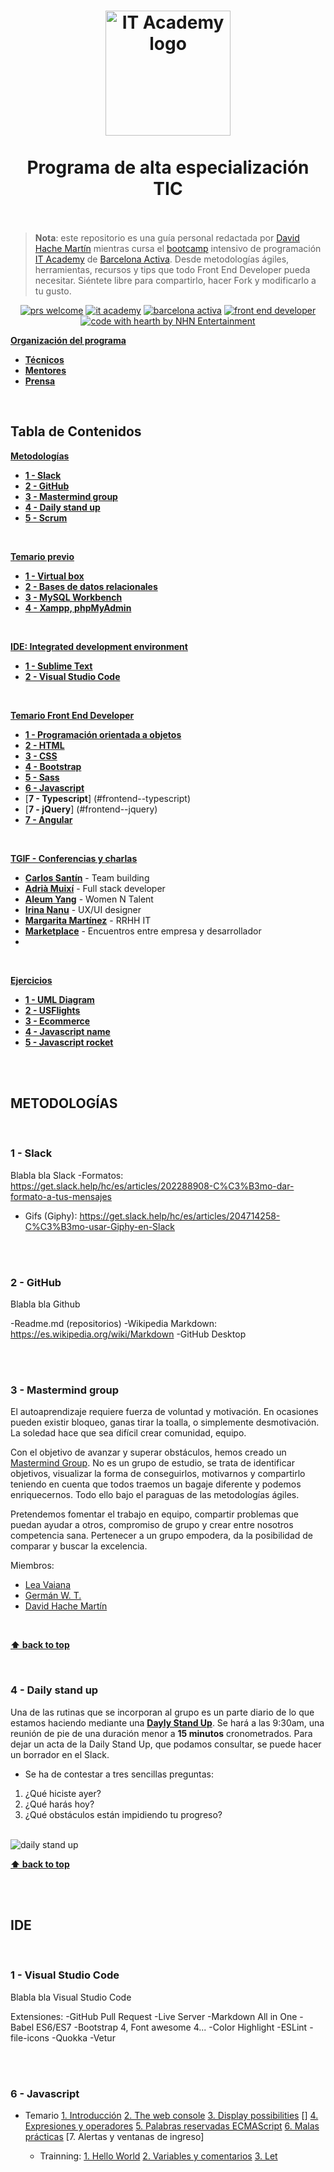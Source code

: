 <h1 align="center">
  <img src="https://github.com/hachemartin/it-academy-hachemartin/blob/master/img/itacademylogo.png" alt="IT Academy logo" width=200">
  <br>
    <br> Programa de alta especialización TIC
  <br>
    <br>
</h1>

> **Nota**: este repositorio es una guía personal redactada por [David Hache Martín](http://www.hachemartin.com) mientras cursa el [bootcamp](https://en.wikipedia.org/wiki/Coding_bootcamp) intensivo de programación [IT Academy](https://cibernarium.barcelonactiva.cat/it-academy) de [Barcelona Activa](http://www.barcelonactiva.cat). Desde metodologías ágiles, herramientas, recursos y tips que todo Front End Developer pueda necesitar. Siéntete libre para compartirlo, hacer Fork y modificarlo a tu gusto.

<div align="center"> 
  
 [![prs welcome](https://img.shields.io/badge/PRs-welcome-brightgreen.svg?style=flat-square)](http://makeapullrequest.com)
 [![it academy](https://img.shields.io/badge/IT%20Academy-2018--2019-d50283.svg)](https://cibernarium.barcelonactiva.cat/it-academy)
 [![barcelona activa](https://img.shields.io/badge/Barcelona-Activa-0084B4.svg)](http://www.barcelonactiva.cat)
 [![front end developer](https://img.shields.io/badge/developer-front--end-blue.svg)](https://en.wikipedia.org/wiki/Front-end_web_development)
 [![code with hearth by NHN Entertainment](https://img.shields.io/badge/%3C%2F%3E%20with%20%E2%99%A5%20by-Hache%20Martin-ff1414.svg)](https://github.com/hachemartin)
 
 
</div>

[**Organización del programa**](#organization)
   * [**Técnicos**](#organization--technicians)
   * [**Mentores**](#organization-mentors)
   * [**Prensa**](#organization-press)
<br>

## Tabla de Contenidos

[**Metodologías**](#metodologías)
   * [**1 - Slack**](#methodologies--slack)
   * [**2 - GitHub**](#methodologies--github)
   * [**3 - Mastermind group**](#3---mastermind-group)
   * [**4 - Daily stand up**](#4---daily-stand-up)
   * [**5 - Scrum**](#methodologies--scrum)
<br> 
    
[**Temario previo**](#preview)
  * [**1 - Virtual box**](#preview--virtualbox)
  * [**2 - Bases de datos relacionales**](#preview--mysql)
  * [**3 - MySQL Workbench**](#preview--mysqlworkbench)
  * [**4 - Xampp, phpMyAdmin**](#preview--xampp)
<br>
 
 [**IDE: Integrated development environment**](#ide)
  * [**1 - Sublime Text**](#ide--sublimetext)
  * [**2 - Visual Studio Code**](#ide--visualstudiocode)
<br>
 
[**Temario Front End Developer**](#frontend)
  * [**1 - Programación orientada a objetos**](#frontend--poo)
  * [**2 - HTML**](#frontend--html)
  * [**3 - CSS**](#frontend--css)
  * [**4 - Bootstrap**](#frontend--bootstrap)
  * [**5 - Sass**](#frontend--sass)
  * [**6 - Javascript**](#frontend--javascript)
  * [**7 - Typescript**] (#frontend--typescript)
  * [**7 - jQuery**] (#frontend--jquery)
  * [**7 - Angular**](#frontend--angular)
<br>

[**TGIF - Conferencias y charlas**](#confe0)
  * [**Carlos Santín**](#confe1) - Team building
  * [**Adrià Muixí**](#confe2) - Full stack developer
  * [**Aleum Yang**](#confe3) - Women N Talent
  * [**Irina Nanu**](#confe4) - UX/UI designer
  * [**Margarita Martínez**](#confe5) - RRHH IT
  * [**Marketplace**](#confe6) - Encuentros entre empresa y desarrollador
  * 
<br>

[**Ejercicios**](exercises/)
  * [**1 - UML Diagram**](exercises/01-uml-diagram/)
  * [**2 - USFlights**](exercises/02-usflights/)
  * [**3 - Ecommerce**](exercises/03-ecommerce/) 
  * [**4 - Javascript name**](exercises/04-js-name/)
  * [**5 - Javascript rocket**](exercises/05-js-rocket/)

<br>
<br>

<a name="#methodologies"></a>
## METODOLOGÍAS

<br>

<a name="#methodologies--slack"></a>
### **1 - Slack**

  Blabla bla Slack
  -Formatos: https://get.slack.help/hc/es/articles/202288908-C%C3%B3mo-dar-formato-a-tus-mensajes
  - Gifs (Giphy): https://get.slack.help/hc/es/articles/204714258-C%C3%B3mo-usar-Giphy-en-Slack
<br>
<br>

<a name="#methodologies--github"></a>
### **2 - GitHub**

  Blabla bla Github

  -Readme.md (repositorios)
  -Wikipedia Markdown: https://es.wikipedia.org/wiki/Markdown
  -GitHub Desktop


<br>
<br>

<a name="#methodologies--mastermind"></a>
### **3 - Mastermind group**

  El autoaprendizaje requiere fuerza de voluntad y motivación. En ocasiones pueden existir bloqueo, ganas tirar la toalla, o simplemente desmotivación. La soledad hace que sea difícil crear comunidad, equipo.

  Con el objetivo de avanzar y superar obstáculos, hemos creado un [Mastermind Group](https://medium.com/the-mission/how-to-start-a-mastermind-and-why-its-valuable-to-do-so-862cc2e8b4d2). No es un grupo de estudio, se trata de identificar objetivos, visualizar la forma de conseguirlos, motivarnos y compartirlo teniendo en cuenta que todos traemos un bagaje diferente y podemos enriquecernos. Todo ello bajo el paraguas de las metodologías ágiles.

  Pretendemos fomentar el trabajo en equipo, compartir problemas que puedan ayudar a otros, compromiso de grupo y crear entre nosotros competencia sana. Pertenecer a un grupo empodera, da la posibilidad de comparar y buscar la excelencia.

  Miembros:
  - [Lea Vaiana](http://github.com/LeaVaiana)
  - [Germán W. T.](http://github.com/germanwt)
  - [David Hache Martín](http://github.com/hachemartin)
    

<br>

  **[⬆ back to top](#tabla-de-contenidos)**

<br>

<a name="#methodologies--mastermind"></a>
### **4 - Daily stand up**

  Una de las rutinas que se incorporan al grupo es un parte diario de lo que estamos haciendo mediante una [**Dayly Stand Up**](https://hackernoon.com/the-perfect-daily-standup-8e58c3411be1). Se hará a las 9:30am, una reunión de pie de una duración menor a **15 minutos** cronometrados. Para dejar un acta de la Daily Stand Up, que podamos consultar, se puede hacer un borrador en el Slack.

  - Se ha de contestar a tres sencillas preguntas:
  1. ¿Qué hiciste ayer?
  2. ¿Qué harás hoy?
  3. ¿Qué obstáculos están impidiendo tu progreso?

<br>

  <img src="https://github.com/hachemartin/it-academy-hachemartin/blob/master/img/dailystandup.png" alt="daily stand up">

<br>

  **[⬆ back to top](#tabla-de-contenidos)**

<br>
<br>

<a name="#ide"></a>
## IDE

<br>

<a name="#ide--vsc"></a>
### **1 - Visual Studio Code**

  Blabla bla Visual Studio Code

Extensiones:
-GitHub Pull Request
-Live Server
-Markdown All in One
-Babel ES6/ES7
-Bootstrap 4, Font awesome 4...
-Color Highlight
-ESLint
-file-icons
-Quokka
-Vetur

<br>
<br>

### **6 - Javascript**

  - Temario
  [1. Introducción](https://developer.mozilla.org/es/docs/Web/JavaScript/Guide/Introducci%C3%B3n)
  [2. The web console](https://developer.mozilla.org/en-US/docs/Tools/Web_Console)
  [3. Display possibilities](https://www.w3schools.com/js/js_output.asp)
  []
  [4. Expresiones y operadores](https://developer.mozilla.org/es/docs/Web/JavaScript/Referencia/Operadores)
  [5. Palabras reservadas ECMAScript](https://developer.mozilla.org/es/docs/Web/JavaScript/Referencia/Palabras_Reservadas)
  [6. Malas prácticas](https://developer.mozilla.org/es/docs/Web/JavaScript/Referencia/Caracter%C3%ADsticas_Desaprobadas)
  [7. Alertas y ventanas de ingreso]

    - Trainning:
  [1. Hello World](training/javascript/01-hello-world)
  [2. Variables y comentarios](training/javascript/02-variables)
  [3. Let](training/javascript/03-let)
  